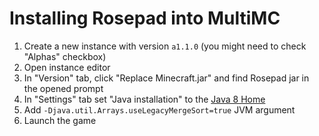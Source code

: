 # Installing Rosepad into MultiMC

1. Create a new instance with version `a1.1.0` (you might need to check "Alphas" checkbox)
2. Open instance editor
3. In "Version" tab, click "Replace Minecraft.jar" and find Rosepad jar in the opened prompt
4. In "Settings" tab set "Java installation" to the [Java 8 Home](https://www.theserverside.com/definition/JAVA_HOME)
5. Add `-Djava.util.Arrays.useLegacyMergeSort=true` JVM argument
6. Launch the game
